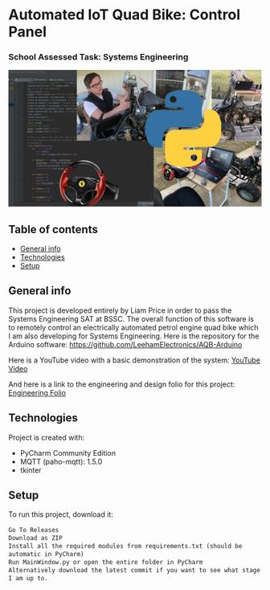 # Automated IoT Quad Bike: Control Panel
### School Assessed Task: Systems Engineering

![GitHub Logo](media/AQB-CP-GitHub-Logo.png)
## Table of contents
* [General info](#general-info)
* [Technologies](#technologies)
* [Setup](#setup)

## General info
This project is developed entirely by Liam Price in order to pass the Systems Engineering SAT at BSSC. The overall function of this software is to remotely control an electrically automated petrol engine quad bike which I am also developing for Systems Engineering.
Here is the repository for the Arduino software: https://github.com/LeehamElectronics/AQB-Arduino

Here is a YouTube video with a basic demonstration of the system: [YouTube Video](https://youtube.com/playlist?list=PLLkjjbXy1enZJepPcc3pw2ZweEczIi7GO) 

And here is a link to the engineering and design folio for this project: [Engineering Folio](https://drive.google.com/file/d/1BxSV7998IZ3MQKUFjiP9l1CRIkT3TqJo/view?usp=sharing) 


## Technologies
Project is created with:
* PyCharm Community Edition
* MQTT (paho-mqtt): 1.5.0
* tkinter
	
## Setup
To run this project, download it:

```
Go To Releases
Download as ZIP
Install all the required modules from requirements.txt (should be automatic in PyCharm)
Run MainWindow.py or open the entire folder in PyCharm
Alternatively download the latest commit if you want to see what stage I am up to.
```
